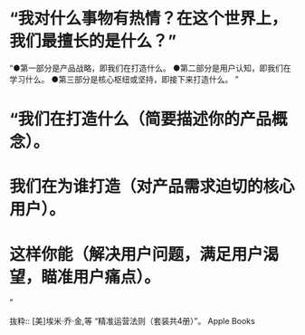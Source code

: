 # “我对什么事物有热情？在这个世界上，我们最擅长的是什么？”

“●第一部分是产品战略，即我们在打造什么。
●第二部分是用户认知，即我们在学习什么。
●第三部分是核心枢纽或坚持，即接下来打造什么。
”
# “我们在打造什么（简要描述你的产品概念）。
# 我们在为谁打造（对产品需求迫切的核心用户）。
# 这样你能（解决用户问题，满足用户渴望，瞄准用户痛点）。
”

抜粋:: [美]埃米·乔·金,等  “精准运营法则（套装共4册）”。 Apple Books  

